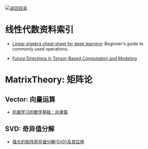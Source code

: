[![返回目录](https://parg.co/UGo)](https://parg.co/b4z) 
 
# 线性代数资料索引

- [Linear algebra cheat sheet for deep learning](https://parg.co/bCB): Beginner’s guide to commonly used operations.

- [Future Directions in Tensor-Based Computation and Modeling](http://www.cs.cornell.edu/CV/TenWork/FinalReport.pdf)

# MatrixTheory: 矩阵论

## Vector: 向量运算

- [机器学习的数学基础：向量篇](http://hahack.com/math/math-vector/)

## SVD: 奇异值分解

- [强大的矩阵奇异值分解(SVD)及其应用](http://www.cnblogs.com/LeftNotEasy/archive/2011/01/19/svd-and-applications.html)